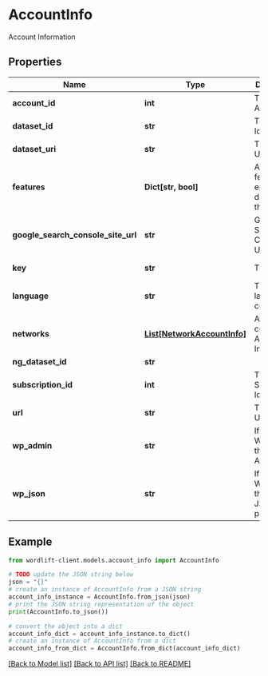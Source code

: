 # AccountInfo

Account Information

## Properties

Name | Type | Description | Notes
------------ | ------------- | ------------- | -------------
**account_id** | **int** | The Account Id | [readonly] 
**dataset_id** | **str** | The Dataset Id | [optional] [readonly] 
**dataset_uri** | **str** | The dataset URI | [readonly] 
**features** | **Dict[str, bool]** | A list of features enabled or disabled for the account | [optional] [readonly] 
**google_search_console_site_url** | **str** | Google Search Console Site URL | [optional] [readonly] 
**key** | **str** | The Key | [optional] [readonly] 
**language** | **str** | The language code | [optional] [readonly] 
**networks** | [**List[NetworkAccountInfo]**](NetworkAccountInfo.md) | A list of connected Account Information | [readonly] 
**ng_dataset_id** | **str** |  | [optional] 
**subscription_id** | **int** | The Subscription Id | [readonly] 
**url** | **str** | The website URL | [optional] [readonly] 
**wp_admin** | **str** | If WordPress, the WP-ADMIN URL | [optional] [readonly] 
**wp_json** | **str** | If WordPress, the WP-JSON end-point | [optional] [readonly] 

## Example

```python
from wordlift-client.models.account_info import AccountInfo

# TODO update the JSON string below
json = "{}"
# create an instance of AccountInfo from a JSON string
account_info_instance = AccountInfo.from_json(json)
# print the JSON string representation of the object
print(AccountInfo.to_json())

# convert the object into a dict
account_info_dict = account_info_instance.to_dict()
# create an instance of AccountInfo from a dict
account_info_from_dict = AccountInfo.from_dict(account_info_dict)
```
[[Back to Model list]](../README.md#documentation-for-models) [[Back to API list]](../README.md#documentation-for-api-endpoints) [[Back to README]](../README.md)


